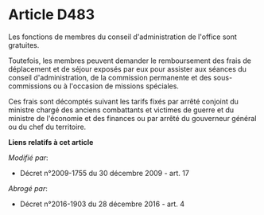 # Article D483

Les fonctions de membres du conseil d'administration de l'office sont gratuites. 

Toutefois, les membres peuvent demander le remboursement des frais de déplacement et de séjour exposés par eux pour assister
aux séances du conseil d'administration, de la commission permanente et des sous-commissions ou à l'occasion de missions
spéciales. 

Ces frais sont décomptés suivant les tarifs fixés par arrêté conjoint du       ministre chargé des anciens combattants et
victimes de guerre et du ministre de l'économie et des finances ou par arrêté du gouverneur général ou du chef du territoire.

**Liens relatifs à cet article**

_Modifié par_:

  - Décret n°2009-1755 du 30 décembre 2009 - art. 17

_Abrogé par_:

  - Décret n°2016-1903 du 28 décembre 2016 - art. 4
